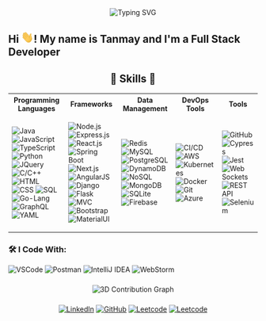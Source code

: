 <div align="center">
  <img src="https://readme-typing-svg.demolab.com?font=Fira+Code&pause=1000&color=F7B93E&center=true&vCenter=true&random=false&width=435&lines=Welcome+to+my+GitHub!;Full+Stack+Developer;Building+cool+things+with+code!" alt="Typing SVG" />
</div>



<h2 align="left">Hi <img src="https://raw.githubusercontent.com/ABSphreak/ABSphreak/master/gifs/Hi.gif" width="25px" />! My name is Tanmay and I'm a Full Stack Developer</h2>

<h2 align="center">🧠 Skills 🧠</h2>

<table>
<tr>
<th>Programming Languages</th>
<th>Frameworks</th>
<th>Data Management</th>
<th>DevOps Tools</th>
<th>Tools</th>
</tr>
<tr>
<td>

![Java](https://img.shields.io/badge/Java-%23ED8B00.svg?logo=openjdk&logoColor=white)
![JavaScript](https://img.shields.io/badge/-JavaScript-F7DF1E?style=flat&logo=javascript&logoColor=black)
![TypeScript](https://img.shields.io/badge/-TypeScript-007ACC?style=flat&logo=typescript&logoColor=white)
![Python](https://img.shields.io/badge/-Python-3776AB?style=flat&logo=Python&logoColor=white)
![JQuery](https://img.shields.io/badge/-jQuery-0769AD?style=flat&logo=jquery&logoColor=white)
![C/C++](https://img.shields.io/badge/-C%2FC%2B%2B-00599C?style=flat&logo=cplusplus&logoColor=white)
![HTML](https://img.shields.io/badge/-HTML-E34F26?style=flat&logo=html5&logoColor=white)
![CSS](https://img.shields.io/badge/-CSS-1572B6?style=flat&logo=css3&logoColor=white)
![SQL](https://img.shields.io/badge/-SQL-4479A1?style=flat&logo=MySQL&logoColor=white)
![Go-Lang](https://img.shields.io/badge/-Go-00ADD8?style=flat&logo=go&logoColor=white)
![GraphQL](https://img.shields.io/badge/-GraphQL-E10098?style=flat&logo=graphql&logoColor=white)
![YAML](https://img.shields.io/badge/YAML-CB171E?logo=yaml&logoColor=fff)

</td>
<td>

![Node.js](https://img.shields.io/badge/-Node.js-43853D?style=flat&logo=node-dot-js&logoColor=white)
![Express.js](https://img.shields.io/badge/-Express.js-000000?style=flat&logo=express&logoColor=white)
![React.js](https://img.shields.io/badge/-React.js-20232A?style=flat&logo=react&logoColor=61DAFB)
![Spring Boot](https://img.shields.io/badge/-Spring%20Boot-6DB33F?style=flat&logo=spring&logoColor=white)
![Next.js](https://img.shields.io/badge/Next.js-black?logo=next.js&logoColor=white)
![AngularJS](https://img.shields.io/badge/-AngularJS-E23237?style=flat&logo=angularjs&logoColor=white)
![Django](https://img.shields.io/badge/-Django-092E20?style=flat&logo=django&logoColor=white)
![Flask](https://img.shields.io/badge/-Flask-000000?style=flat&logo=flask&logoColor=white)
![MVC](https://img.shields.io/badge/-MVC-000000?style=flat)
![Bootstrap](https://img.shields.io/badge/-Bootstrap-563D7C?style=flat&logo=bootstrap&logoColor=white)
![MaterialUI](https://img.shields.io/badge/Material%20UI-007FFF?style=for-the-badge&logo=mui&logoColor=white)

</td>
<td>

![Redis](https://img.shields.io/badge/Redis-%23DD0031.svg?logo=redis&logoColor=white)
![MySQL](https://img.shields.io/badge/-MySQL-4479A1?style=flat&logo=mysql&logoColor=white)
![PostgreSQL](https://img.shields.io/badge/-PostgreSQL-316192?style=flat&logo=postgresql&logoColor=white)
![DynamoDB](https://img.shields.io/badge/DynamoDB-4053D6?logo=amazondynamodb&logoColor=fff)
![NoSQL](https://img.shields.io/badge/-NoSQL-000000?style=flat&logo=mongodb&logoColor=white)
![MongoDB](https://img.shields.io/badge/-MongoDB-47A248?style=flat&logo=mongodb&logoColor=white)
![SQLite](https://img.shields.io/badge/SQLite-%2307405e.svg?logo=sqlite&logoColor=white)
![Firebase](https://img.shields.io/badge/Firebase-039BE5?logo=Firebase&logoColor=white&color=yellow)

</td>
<td>

![CI/CD](https://img.shields.io/badge/-CI%2FCD-000000?style=flat)
![AWS](https://img.shields.io/badge/-AWS-FF9900?style=flat&logo=amazonaws&logoColor=white)
![Kubernetes](https://img.shields.io/badge/-Kubernetes-326CE5?style=flat&logo=kubernetes&logoColor=white)
![Docker](https://img.shields.io/badge/-Docker-2496ED?style=flat&logo=docker&logoColor=white)
![Git](https://img.shields.io/badge/-Git-F05032?style=flat&logo=git&logoColor=white)
![Azure](https://img.shields.io/badge/-Azure-0089D6?style=flat&logo=microsoftazure&logoColor=white)

</td>
<td>

![GitHub](https://img.shields.io/badge/-GitHub-181717?style=flat&logo=github&logoColor=white)
![Cypress](https://img.shields.io/badge/Cypress-69D3A7?logo=cypress&logoColor=fff)
![Jest](https://img.shields.io/badge/Jest-C21325?logo=jest&logoColor=fff)
![Web Sockets](https://img.shields.io/badge/-Web%20Sockets-000000?style=flat)
![REST API](https://img.shields.io/badge/-REST%20API-000000?style=flat)
![Selenium](https://img.shields.io/badge/Selenium-43B02A?logo=selenium&logoColor=fff)

</td>
</tr>
</table>


### 🛠️ I Code With:
![VSCode](https://img.shields.io/badge/VSCode-0078d7?logo=visualstudiocode&logoColor=white)
![Postman](https://img.shields.io/badge/Postman-FF6C37?logo=postman&logoColor=white)
![IntelliJ IDEA](https://img.shields.io/badge/IntelliJ%20IDEA-000000?style=flat&logo=intellijidea&logoColor=white&color=blueviolet)
![WebStorm](https://img.shields.io/badge/WebStorm-000000?style=flat&logo=webstorm&logoColor=white&color=0095D5)


###

[//]: # (<div align="center">)

[//]: # (  <img src="https://github-readme-stats.vercel.app/api?username=supratikchaudhuri&hide_title=false&hide_rank=false&show_icons=true&include_all_commits=true&count_private=true&disable_animations=false&theme=dracula&locale=en&hide_border=false&order=1" height="150" alt="stats graph"  />)

[//]: # (  <img src="https://github-readme-stats.vercel.app/api/top-langs?username=supratikchaudhuri&locale=en&hide_title=false&layout=compact&card_width=320&langs_count=5&theme=dracula&hide_border=false&order=2" height="150" alt="languages graph"  />)

[//]: # ()
[//]: # (</div>)

<div align="center">
  <img src="https://raw.githubusercontent.com/tanmay-kapoor/github-profile-3d-contrib/main/docs/demo.gif" alt="3D Contribution Graph" />
</div>

###

<p align="center">
  <a href="https://www.linkedin.com/in/tanmay-kapoor" target="_blank"><img alt="LinkedIn" src="https://img.shields.io/badge/LinkedIn-Tanmay%20Kapoor-blue?logo=linkedIn&logoColor=blue"></a>
  <a href="https://github.com/tanmay-kapoor" target="_blank"><img alt="GitHub" src="https://img.shields.io/badge/GitHub-green?logo=github&logoColor=gray"></a>
  <a href="https://leetcode.com/u/tanmaykapoor/" target="_blank"><img alt="Leetcode" src="https://img.shields.io/badge/LeetCode-tanmaykapoor-yellow?logo=leetcode&logoColor=yellow"></a>
  <a href="https://www.hackerrank.com/profile/tanmaykapoor" target="_blank"><img alt="Leetcode" src="https://img.shields.io/badge/HackerRank-Tanmay-informational?logo=hackerrank&logoColor=brightgreen"></a>
</p>

###







